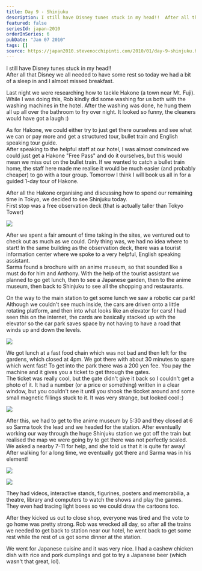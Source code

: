 ```yaml
---
title: Day 9 - Shinjuku
description: I still have Disney tunes stuck in my head!!  After all that Disney we all needed to have some rest so today we had a bit of a sleep in and ...
featured: false
seriesId: japan-2010
orderInSeries: 6
pubDate: "Jan 07 2010"
tags: []
source: https://japan2010.stevenocchipinti.com/2010/01/day-9-shinjuku.html
---
```


I still have Disney tunes stuck in my head!!  
After all that Disney we all needed to have some rest so today we had a bit of a sleep in and I almost missed breakfast.

Last night we were researching how to tackle Hakone (a town near Mt. Fuji). While I was doing this, Rob kindly did some washing for us both with the washing machines in the hotel. After the washing was done, he hung them all up all over the bathroom to fry over night. It looked so funny, the cleaners would have got a laugh :)

As for Hakone, we could either try to just get there ourselves and see what we can or pay more and get a structured tour, bullet train and English speaking tour guide.  
After speaking to the helpful staff at our hotel, I was almost convinced we could just get a Hakone "Free Pass" and do it ourselves, but this would mean we miss out on the bullet train. If we wanted to catch a bullet train home, the staff here made me realise it would be much easier (and probably cheaper) to go with a tour group. Tomorrow I think I will book us all in for a guided 1-day tour of Hakone.

After all the Hakone organising and discussing how to spend our remaining time in Tokyo, we decided to see Shinjuku today.  
First stop was a free observation deck (that is actually taller than Tokyo Tower)

[![](https://1.bp.blogspot.com/_l2YQkMP1pOU/S0Sm_3WLj6I/AAAAAAAAAUs/f7qe9osD1lo/s400/DSC_0016.JPG)](https://1.bp.blogspot.com/_l2YQkMP1pOU/S0Sm_3WLj6I/AAAAAAAAAUs/f7qe9osD1lo/s1600-h/DSC_0016.JPG)

After we spent a fair amount of time taking in the sites, we ventured out to check out as much as we could. Only thing was, we had no idea where to start! In the same building as the observation deck, there was a tourist information center where we spoke to a very helpful, English speaking assistant.  
Sarma found a brochure with an anime museum, so that sounded like a must do for him and Anthony. With the help of the tourist assistant we planned to go get lunch, then to see a Japanese garden, then to the anime museum, then back to Shinjuku to see all the shopping and restaurants.

On the way to the main station to get some lunch we saw a robotic car park! Although we couldn't see much inside, the cars are driven onto a little rotating platform, and then into what looks like an elevator for cars! I had seen this on the internet, the cards are basically stacked up with the elevator so the car park saves space by not having to have a road that winds up and down the levels.

[![](https://2.bp.blogspot.com/_l2YQkMP1pOU/S0SnAfM6aSI/AAAAAAAAAU0/doUlWAA0CC4/s400/DSC_0046.JPG)](https://2.bp.blogspot.com/_l2YQkMP1pOU/S0SnAfM6aSI/AAAAAAAAAU0/doUlWAA0CC4/s1600-h/DSC_0046.JPG)

We got lunch at a fast food chain which was not bad and then left for the gardens, which closed at 4pm. We got there with about 30 minutes to spare which went fast! To get into the park there was a 200 yen fee. You pay the machine and it gives you a ticket to get through the gates.  
The ticket was really cool, but the gate didn't give it back so I couldn't get a photo of it. It had a number (or a price or something) written in a clear window, but you couldn't see it until you shook the ticcket around and some small magnetic fillings stuck to it. It was very strange, but looked cool :)

[![](https://2.bp.blogspot.com/_l2YQkMP1pOU/S0SnAkhVYDI/AAAAAAAAAU8/d8PDZGElnJc/s400/DSC_0083.JPG)](https://2.bp.blogspot.com/_l2YQkMP1pOU/S0SnAkhVYDI/AAAAAAAAAU8/d8PDZGElnJc/s1600-h/DSC_0083.JPG)

After this, we had to get to the anime museum by 5:30 and they closed at 6 so Sarma took the lead and we headed for the station. After eventually working our way through the huge Shinjuku station we got off the train but realised the map we were going by to get there was not perfectly scaled.  
We asked a nearby 7-11 for help, and she told us that it is quite far away! After walking for a long time, we eventually got there and Sarma was in his element!

[![](https://4.bp.blogspot.com/_l2YQkMP1pOU/S0SnBEfFnPI/AAAAAAAAAVE/DS3DM1Gk7Rk/s400/DSC_0088.JPG)](https://4.bp.blogspot.com/_l2YQkMP1pOU/S0SnBEfFnPI/AAAAAAAAAVE/DS3DM1Gk7Rk/s1600-h/DSC_0088.JPG)

[![](https://2.bp.blogspot.com/_l2YQkMP1pOU/S0Su3lu1NKI/AAAAAAAAAVM/rh6oCyz0n0I/s320/DSC_0090.JPG)](https://2.bp.blogspot.com/_l2YQkMP1pOU/S0Su3lu1NKI/AAAAAAAAAVM/rh6oCyz0n0I/s1600-h/DSC_0090.JPG)

They had videos, interactive stands, figurines, posters and memorabilia, a theatre, library and computers to watch the shows and play the games. They even had tracing light boxes so we could draw the cartoons too.

After they kicked us out to close shop, everyone was tired and the vote to go home was pretty strong. Rob was wrecked all day, so after all the trains we needed to get back to station near our hotel, he went back to get some rest while the rest of us got some dinner at the station.

We went for Japanese cuisine and it was very nice. I had a cashew chicken dish with rice and pork dumplings and got to try a Japanese beer (which wasn't that great, lol).
